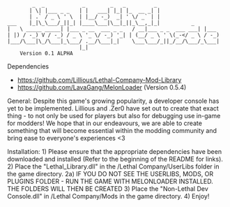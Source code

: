 

            _  _            _        _   _         _                 
           | \| |___ _ _   | |   ___| |_| |_  __ _| |                
           | .` / _ \ ' \  | |__/ -_)  _| ' \/ _` | |                
    ___    |_|\_\___/_||_| |____\___|\__|_||_\__,_|_|          _     
    |   \ _____ _____| |___ _ __  ___ _ _   / __|___ _ _  ___ ___| |___ 
    | |) / -_) V / -_) / _ \ '_ \/ -_) '_| | (__/ _ \ ' \(_-</ _ \ / -_)
    |___/\___|\_/\___|_\___/ .__/\___|_|    \___\___/_||_/__/\___/_\___|
                           |_|                                          
	    Version 0.1 ALPHA



Dependencies
- https://github.com/Lillious/Lethal-Company-Mod-Library
- https://github.com/LavaGang/MelonLoader (Version 0.5.4)

General:
    Despite this game's growing popularity, a developer console has yet to be implemented. Lillious and .Zer0 have set out to create 
    that exact thing - to not only be used for players but also for debugging use in-game for modders! We hope that in our endeavours,
    we are able to create something that will become essential within the modding community and bring ease to everyone's experiences <3

Installation:
    1) Please ensure that the appropriate dependencies have been downloaded and installed (Refer to the beginning of the README for links).
    2) Place the "Lethal_Library.dll" in the /Lethal Company/UserLibs folder in the game directory.
        2a) IF YOU DO NOT SEE THE USERLIBS, MODS, OR PLUGINS FOLDER - RUN THE GAME WITH MELONLOADER INSTALLED. THE FOLDERS WILL THEN BE CREATED
    3) Place the "Non-Lethal Dev Console.dll" in /Lethal Company/Mods in the game directory.
    4) Enjoy!